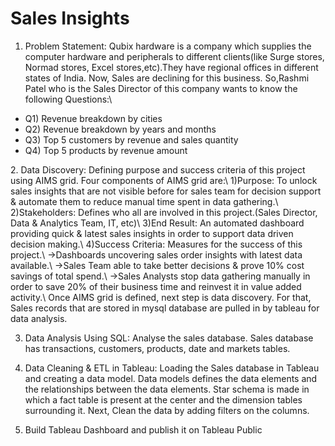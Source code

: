 # Sales Insights

1. Problem Statement: Qubix hardware is a company which supplies the computer hardware and peripherals to different clients(like Surge stores, Normad stores, Excel stores,etc).They have regional offices in different states of India. Now, Sales are declining for this business. So,Rashmi Patel who is the Sales Director of this company wants to know the following Questions:\
<ul>
  <li>Q1) Revenue breakdown by cities</li>
  <li>Q2) Revenue breakdown by years and months</li>
  <li>Q3) Top 5 customers by revenue and sales quantity</li>
  <li>Q4) Top 5 products by revenue amount</li>
</ul>
2. Data Discovery: Defining purpose and success criteria of this project using AIMS grid. Four components of AIMS grid are:\
  1)Purpose: To unlock sales insights that are not visible before for sales team for decision support & automate them to reduce manual time spent in data gathering.\
  2)Stakeholders: Defines who all are involved in this project.(Sales Director, Data & Analytics Team, IT, etc)\
  3)End Result: An automated dashboard providing quick & latest sales insights in order to support data driven decision making.\
  4)Success Criteria: Measures for the success of this project.\
                      ->Dashboards uncovering sales order insights with latest data available.\
                      ->Sales Team able to take better decisions & prove 10% cost savings of total spend.\
                      ->Sales Analysts stop data gathering manually in order to save 20% of their business time and reinvest it in value added activity.\
  Once AIMS grid is defined, next step is data discovery. For that, Sales records that are stored in mysql database are pulled in by tableau for data analysis. 

3. Data Analysis Using SQL: Analyse the sales database. Sales database has transactions, customers, products, date and markets tables.

4. Data Cleaning & ETL in Tableau: Loading the Sales database in Tableau and creating a data model. Data models defines the data elements and the relationships between the data elements. Star schema is made in which a fact table is present at the center and the dimension tables surrounding it. Next, Clean the data by adding filters on the columns.

5. Build Tableau Dashboard and publish it on Tableau Public 
